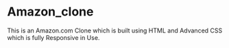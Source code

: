 # Amazon_clone
This is an Amazon.com Clone which is built  using HTML and Advanced CSS which is fully Responsive in Use.
